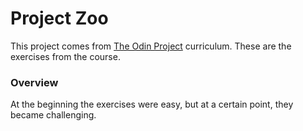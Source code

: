 # Project Zoo

This project comes from [The Odin Project](https://www.theodinproject.com/lessons/databases-sql-zoo) curriculum.
These are the exercises from the course.

### Overview
At the beginning the exercises were easy, but at a certain point, they became challenging.
